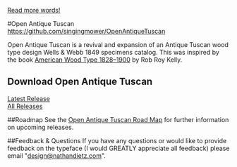 [Read more words!](samples/alphabet.jpg)

#Open Antique Tuscan
https://github.com/singingmower/OpenAntiqueTuscan

Open Antique Tuscan is a revival and expansion of an Antique Tuscan wood type design Wells & Webb 1849 specimens catalog. This was inspired by the book <a href="https://www.amazon.com/American-Wood-Type-1828-1900-Evolution/dp/0978588177">American Wood Type 1828–1900</a> by Rob Roy Kelly.

## Download Open Antique Tuscan
<a href="https://github.com/nathandietz/OpenAntiqueTuscan/releases/latest">Latest Release</a><br />
<a href="https://github.com/nathandietz/OpenAntiqueTuscan/releases/">All Releases</a><br />


##Roadmap
See the  <a href="https://github.com/nathandietz/OpenAntiqueTuscan/blob/master/ROADMAP.md">Open Antique Tuscan Road Map</a> for further information on upcoming releases.


##Feedback & Questions
If you have any questions or would like to provide feedback on the typeface (I would GREATLY appreciate all feedback) please email "design@nathandietz.com".
